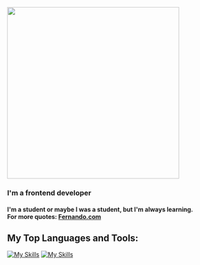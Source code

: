 <div>
     <img src="https://media.giphy.com/media/xTiIzJSKB4l7xTouE8/giphy.gif" width="400"/>
     <h3> I'm a frontend developer </h3>
     <h4> I'm a student or maybe I was a student, but I'm always learning. <br> For more quotes: <a href="https://fernanddo.vercel.app/" target="_blank">Fernando.com</a></h4>
</div>


## My Top Languages and Tools:
[![My Skills](https://skillicons.dev/icons?i=ts,js,react,vue,astro,html,css,tailwind)](https://fernanddo.vercel.app/)
[![My Skills](https://skillicons.dev/icons?i=nodejs,laravel,php,java,mysql,postgres,git)](https://fernanddo.vercel.app/)
